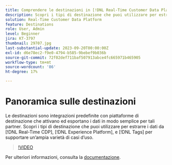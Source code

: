 ```yaml
---
title: Comprendere le destinazioni in [!DNL Real-Time Customer Data Platform] e [!DNL Experience Platform]
description: Scopri i tipi di destinazione che puoi utilizzare per estrarre i dati da [!DNL Real-Time CDP], [!DNL Experience Platform], and [!DNL Tags] per supportare un’ampia varietà di casi d’uso.
solution: Real-Time Customer Data Platform
feature: Destinations
role: User, Admin
level: Beginner
jira: KT-3797
thumbnail: 29707.jpg
last-substantial-update: 2023-09-20T00:00:00Z
exl-id: d6e78ec2-f9e0-4794-b585-9bebef9b036b
source-git-commit: 72f02def711baf507913abce4fc665971b465905
workflow-type: tm+mt
source-wordcount: '86'
ht-degree: 17%

---
```


# Panoramica sulle destinazioni

Le destinazioni sono integrazioni predefinite con piattaforme di destinazione che attivano ed esportano i dati in modo semplice per tali partner. Scopri i tipi di destinazione che puoi utilizzare per estrarre i dati da [!DNL Real-Time CDP], [!DNL Experience Platform], e [!DNL Tags] per supportare un’ampia varietà di casi d’uso.

>[!VIDEO](https://video.tv.adobe.com/v/29707?quality=12&learn=on)

Per ulteriori informazioni, consulta la [documentazione](https://experienceleague.adobe.com/docs/experience-platform/destinations/home.html?lang=it).
